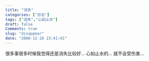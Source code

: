 ```yaml
---
title: "消失"
categories: ["日志"]
tags: ["消失","心如止水"]
draft: false
Comments: true
slug: "disappear"
date: "2008-12-26 23:41:41"
---
```


很多事很多时候我觉得还是消失比较好... 心如止水的... 就不会受伤害...

